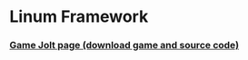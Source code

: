 # Linum Framework
### [**Game Jolt page (download game and source code)**](https://gamejolt.com/games/linum-framework/513673)
